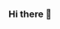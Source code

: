 ### Hi there 👋

<!--
**diondree/diondree** is a ✨ _special_ ✨ repository because its `README.md` (this file) appears on your GitHub profile.

Here are some ideas to get you started:

- 🔭 I’m currently working on launching a development agency
- 🌱 I’m currently learning Next.js and SSR React
- 💬 Ask me about React and Freelance work
- 📫 How to reach me: diondredev@gmail.com
- ⚡ Fun fact: I'm a personal finance geek
-->
